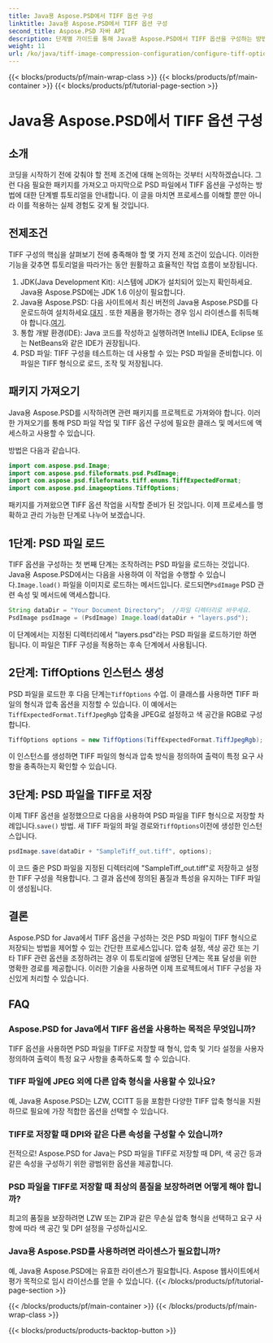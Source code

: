 ```yaml
---
title: Java용 Aspose.PSD에서 TIFF 옵션 구성
linktitle: Java용 Aspose.PSD에서 TIFF 옵션 구성
second_title: Aspose.PSD 자바 API
description: 단계별 가이드를 통해 Java용 Aspose.PSD에서 TIFF 옵션을 구성하는 방법을 알아보세요. PSD 파일을 고품질 TIFF로 저장하여 이미지 조작을 마스터하세요.
weight: 11
url: /ko/java/tiff-image-compression-configuration/configure-tiff-options/
---
```


{{< blocks/products/pf/main-wrap-class >}}
{{< blocks/products/pf/main-container >}}
{{< blocks/products/pf/tutorial-page-section >}}

# Java용 Aspose.PSD에서 TIFF 옵션 구성

## 소개

코딩을 시작하기 전에 갖춰야 할 전제 조건에 대해 논의하는 것부터 시작하겠습니다. 그런 다음 필요한 패키지를 가져오고 마지막으로 PSD 파일에서 TIFF 옵션을 구성하는 방법에 대한 단계별 튜토리얼을 안내합니다. 이 글을 마치면 프로세스를 이해할 뿐만 아니라 이를 적용하는 실제 경험도 갖게 될 것입니다.

## 전제조건

TIFF 구성의 핵심을 살펴보기 전에 충족해야 할 몇 가지 전제 조건이 있습니다. 이러한 기능을 갖추면 튜토리얼을 따라가는 동안 원활하고 효율적인 작업 흐름이 보장됩니다.

1. JDK(Java Development Kit): 시스템에 JDK가 설치되어 있는지 확인하세요. Java용 Aspose.PSD에는 JDK 1.6 이상이 필요합니다.
2.  Java용 Aspose.PSD: 다음 사이트에서 최신 버전의 Java용 Aspose.PSD를 다운로드하여 설치하세요.[대지](https://releases.aspose.com/psd/java/) . 또한 제품을 평가하는 경우 임시 라이센스를 취득해야 합니다.[여기](https://purchase.aspose.com/temporary-license/).
3. 통합 개발 환경(IDE): Java 코드를 작성하고 실행하려면 IntelliJ IDEA, Eclipse 또는 NetBeans와 같은 IDE가 권장됩니다.
4. PSD 파일: TIFF 구성을 테스트하는 데 사용할 수 있는 PSD 파일을 준비합니다. 이 파일은 TIFF 형식으로 로드, 조작 및 저장됩니다.

## 패키지 가져오기

Java용 Aspose.PSD를 시작하려면 관련 패키지를 프로젝트로 가져와야 합니다. 이러한 가져오기를 통해 PSD 파일 작업 및 TIFF 옵션 구성에 필요한 클래스 및 메서드에 액세스하고 사용할 수 있습니다.

방법은 다음과 같습니다.

```java
import com.aspose.psd.Image;
import com.aspose.psd.fileformats.psd.PsdImage;
import com.aspose.psd.fileformats.tiff.enums.TiffExpectedFormat;
import com.aspose.psd.imageoptions.TiffOptions;
```

패키지를 가져왔으면 TIFF 옵션 작업을 시작할 준비가 된 것입니다. 이제 프로세스를 명확하고 관리 가능한 단계로 나누어 보겠습니다.

## 1단계: PSD 파일 로드

 TIFF 옵션을 구성하는 첫 번째 단계는 조작하려는 PSD 파일을 로드하는 것입니다. Java용 Aspose.PSD에서는 다음을 사용하여 이 작업을 수행할 수 있습니다.`Image.load()` 파일을 이미지로 로드하는 메서드입니다. 로드되면`PsdImage` PSD 관련 속성 및 메서드에 액세스합니다.

```java
String dataDir = "Your Document Directory";  //파일 디렉터리로 바꾸세요.
PsdImage psdImage = (PsdImage) Image.load(dataDir + "layers.psd");
```

이 단계에서는 지정된 디렉터리에서 "layers.psd"라는 PSD 파일을 로드하기만 하면 됩니다. 이 파일은 TIFF 구성을 적용하는 후속 단계에서 사용됩니다.

## 2단계: TiffOptions 인스턴스 생성

 PSD 파일을 로드한 후 다음 단계는`TiffOptions` 수업. 이 클래스를 사용하면 TIFF 파일의 형식과 압축 옵션을 지정할 수 있습니다. 이 예에서는`TiffExpectedFormat.TiffJpegRgb` 압축을 JPEG로 설정하고 색 공간을 RGB로 구성합니다.

```java
TiffOptions options = new TiffOptions(TiffExpectedFormat.TiffJpegRgb);
```

이 인스턴스를 생성하면 TIFF 파일의 형식과 압축 방식을 정의하여 출력이 특정 요구 사항을 충족하는지 확인할 수 있습니다.

## 3단계: PSD 파일을 TIFF로 저장

 이제 TIFF 옵션을 설정했으므로 다음을 사용하여 PSD 파일을 TIFF 형식으로 저장할 차례입니다.`save()` 방법. 새 TIFF 파일의 파일 경로와`TiffOptions`이전에 생성한 인스턴스입니다.

```java
psdImage.save(dataDir + "SampleTiff_out.tiff", options);
```

이 코드 줄은 PSD 파일을 지정된 디렉터리에 "SampleTiff_out.tiff"로 저장하고 설정한 TIFF 구성을 적용합니다. 그 결과 옵션에 정의된 품질과 특성을 유지하는 TIFF 파일이 생성됩니다.

## 결론

Aspose.PSD for Java에서 TIFF 옵션을 구성하는 것은 PSD 파일이 TIFF 형식으로 저장되는 방법을 제어할 수 있는 간단한 프로세스입니다. 압축 설정, 색상 공간 또는 기타 TIFF 관련 옵션을 조정하려는 경우 이 튜토리얼에 설명된 단계는 목표 달성을 위한 명확한 경로를 제공합니다. 이러한 기술을 사용하면 이제 프로젝트에서 TIFF 구성을 자신있게 처리할 수 있습니다.

## FAQ

### Aspose.PSD for Java에서 TIFF 옵션을 사용하는 목적은 무엇입니까?
TIFF 옵션을 사용하면 PSD 파일을 TIFF로 저장할 때 형식, 압축 및 기타 설정을 사용자 정의하여 출력이 특정 요구 사항을 충족하도록 할 수 있습니다.

### TIFF 파일에 JPEG 외에 다른 압축 형식을 사용할 수 있나요?
예, Java용 Aspose.PSD는 LZW, CCITT 등을 포함한 다양한 TIFF 압축 형식을 지원하므로 필요에 가장 적합한 옵션을 선택할 수 있습니다.

### TIFF로 저장할 때 DPI와 같은 다른 속성을 구성할 수 있습니까?
전적으로! Aspose.PSD for Java는 PSD 파일을 TIFF로 저장할 때 DPI, 색 공간 등과 같은 속성을 구성하기 위한 광범위한 옵션을 제공합니다.

### PSD 파일을 TIFF로 저장할 때 최상의 품질을 보장하려면 어떻게 해야 합니까?
최고의 품질을 보장하려면 LZW 또는 ZIP과 같은 무손실 압축 형식을 선택하고 요구 사항에 따라 색 공간 및 DPI 설정을 구성하십시오.

### Java용 Aspose.PSD를 사용하려면 라이센스가 필요합니까?
예, Java용 Aspose.PSD에는 유효한 라이센스가 필요합니다. Aspose 웹사이트에서 평가 목적으로 임시 라이선스를 얻을 수 있습니다.
{{< /blocks/products/pf/tutorial-page-section >}}

{{< /blocks/products/pf/main-container >}}
{{< /blocks/products/pf/main-wrap-class >}}

{{< blocks/products/products-backtop-button >}}
